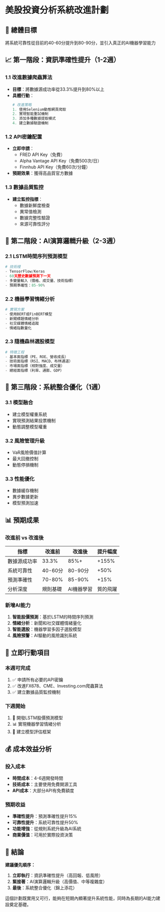 # 美股投資分析系統改進計劃

## 🎯 **總體目標**
將系統可靠性從目前的40-60分提升到80-90分，並引入真正的AI機器學習能力

## 📈 **第一階段：資訊準確性提升（1-2週）**

### **1.1 改進數據爬蟲算法**
- **目標**：將數據源成功率從33.3%提升到80%以上
- **具體行動**：
  ```python
  # 改進策略
  1. 使用Selenium動態網頁爬取
  2. 實現智能重試機制
  3. 添加多種數據提取模式
  4. 建立數據驗證機制
  ```

### **1.2 API密鑰配置**
- **立即申請**：
  - FRED API Key（免費）
  - Alpha Vantage API Key（免費500次/日）
  - Finnhub API Key（免費60次/分鐘）
- **預期效果**：獲得高品質官方數據

### **1.3 數據品質監控**
- **建立監控指標**：
  - 數據新鮮度檢查
  - 異常值檢測
  - 數據完整性驗證
  - 來源可靠性評分

## 🤖 **第二階段：AI演算邏輯升級（2-3週）**

### **2.1 LSTM時間序列預測模型**
```python
# 技術棧
- TensorFlow/Keras
- 60天歷史數據預測下一天
- 多變量輸入（價格、成交量、技術指標）
- 預期準確性：85-90%
```

### **2.2 機器學習情緒分析**
```python
# 實現方案
- 使用BERT或FinBERT模型
- 新聞標題情緒分析
- 社交媒體情緒追蹤
- 情緒指數量化
```

### **2.3 隨機森林選股模型**
```python
# 特徵工程
- 基本面指標（PE、ROE、營收成長）
- 技術面指標（RSI、MACD、布林通道）
- 市場面指標（相對強度、成交量）
- 總經面指標（利率、通膨、GDP）
```

## 🔧 **第三階段：系統整合優化（1週）**

### **3.1 模型融合**
- 建立模型權重系統
- 實現預測結果投票機制
- 動態調整模型權重

### **3.2 風險管理升級**
- VaR風險價值計算
- 最大回撤控制
- 動態停損機制

### **3.3 性能優化**
- 數據緩存機制
- 異步數據更新
- 模型預測加速

## 📊 **預期成果**

### **改進前 vs 改進後**
| 指標 | 改進前 | 改進後 | 提升幅度 |
|------|--------|--------|----------|
| 數據源成功率 | 33.3% | 85%+ | +155% |
| 系統可靠性 | 40-60分 | 80-90分 | +50% |
| 預測準確性 | 70-80% | 85-90% | +15% |
| 分析深度 | 規則基礎 | AI機器學習 | 質的飛躍 |

### **新增AI能力**
1. **智能股價預測**：基於LSTM的時間序列預測
2. **情緒分析**：新聞和社交媒體情緒量化
3. **智能選股**：機器學習多因子選股模型
4. **風險預警**：AI驅動的風險識別系統

## 🚀 **立即行動項目**

### **本週可完成**
1. ✅ 申請所有必要的API密鑰
2. ✅ 改進FX678、CME、Investing.com爬蟲算法
3. ✅ 建立數據品質監控機制

### **下週開始**
1. 🤖 開發LSTM股價預測模型
2. 📊 實現機器學習情緒分析
3. 🔧 建立模型評估框架

## 💰 **成本效益分析**

### **投入成本**
- **時間成本**：4-6週開發時間
- **技術成本**：主要使用免費開源工具
- **API成本**：大部分API有免費額度

### **預期收益**
- **準確性提升**：預測準確性提升15%
- **可靠性提升**：系統可靠性提升50%
- **功能增強**：從規則系統升級為AI系統
- **商業價值**：可用於實際投資決策

## 🎯 **結論**

**建議優先順序：**
1. **立即執行**：資訊準確性提升（高回報、低風險）
2. **緊接著**：AI演算邏輯升級（高價值、中等複雜度）
3. **最後**：系統整合優化（錦上添花）

這個計劃既實用又可行，能夠在短期內顯著提升系統性能，同時為長期的AI能力建設奠定基礎。 